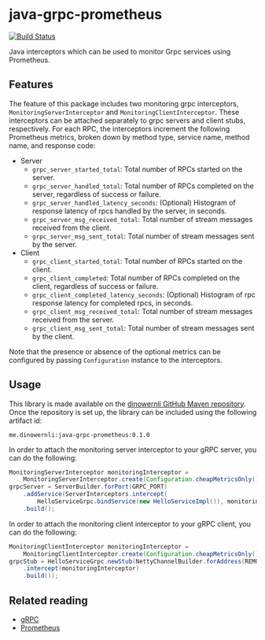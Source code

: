 # java-grpc-prometheus

[![Build Status](https://travis-ci.org/dinowernli/java-grpc-prometheus.svg?branch=master)](https://travis-ci.org/dinowernli/java-grpc-prometheus)

Java interceptors which can be used to monitor Grpc services using Prometheus.

## Features

The feature of this package includes two monitoring grpc interceptors, `MonitoringServerInterceptor` and `MonitoringClientInterceptor`. These interceptors can be attached separately to grpc servers and client stubs, respectively. For each RPC, the interceptors increment the following Prometheus metrics, broken down by method type, service name, method name, and response code:

* Server
    * `grpc_server_started_total`: Total number of RPCs started on the server.
    * `grpc_server_handled_total`: Total number of RPCs completed on the server, regardless of success or failure.
    * `grpc_server_handled_latency_seconds`: (Optional) Histogram of response latency of rpcs handled by the server, in seconds.
    * `grpc_server_msg_received_total`: Total number of stream messages received from the client.
    * `grpc_server_msg_sent_total`: Total number of stream messages sent by the server.
* Client
    * `grpc_client_started_total`: Total number of RPCs started on the client.
    * `grpc_client_completed`: Total number of RPCs completed on the client, regardless of success or failure.
    * `grpc_client_completed_latency_seconds`: (Optional) Histogram of rpc response latency for completed rpcs, in seconds.
    * `grpc_client_msg_received_total`: Total number of stream messages received from the server.
    * `grpc_client_msg_sent_total`: Total number of stream messages sent by the client.
    
Note that the presence or absence of the optional metrics can be configured by passing `Configuration` instance to the interceptors.

## Usage

This library is made available on the [dinowernli GitHub Maven repository](https://github.com/dinowernli/maven-repos/tree/master).
Once the repository is set up, the library can be included using the following artifact id:

```
me.dinowernli:java-grpc-prometheus:0.1.0
```

In order to attach the monitoring server interceptor to your gRPC server, you can do the following:

```java
MonitoringServerInterceptor monitoringInterceptor = 
    MonitoringServerInterceptor.create(Configuration.cheapMetricsOnly());
grpcServer = ServerBuilder.forPort(GRPC_PORT)
    .addService(ServerInterceptors.intercept(
        HelloServiceGrpc.bindService(new HelloServiceImpl()), monitoringInterceptor))
    .build();
```

In order to attach the monitoring client interceptor to your gRPC client, you can do the following:

```java
MonitoringClientInterceptor monitoringInterceptor =
    MonitoringClientInterceptor.create(Configuration.cheapMetricsOnly());
grpcStub = HelloServiceGrpc.newStub(NettyChannelBuilder.forAddress(REMOTE_HOST, GRPC_PORT)
    .intercept(monitoringInterceptor)
    .build());
```

## Related reading

* [gRPC](http://grpc.io)
* [Prometheus](http://prometheus.io)

